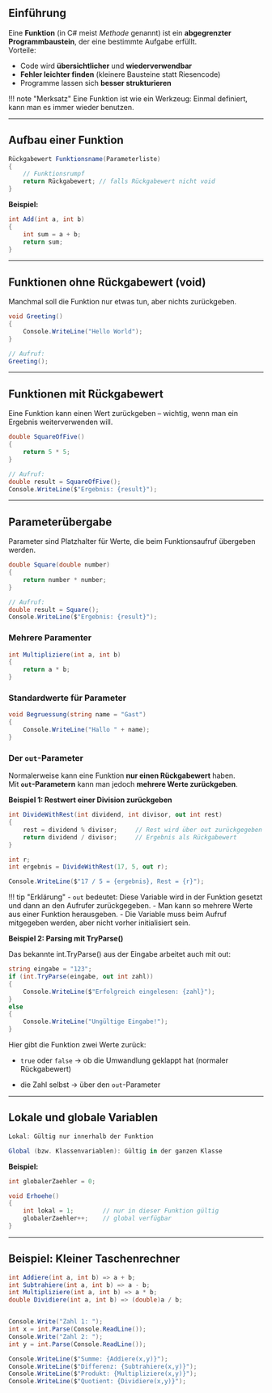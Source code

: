 ## Einführung

Eine **Funktion** (in C# meist *Methode* genannt) ist ein **abgegrenzter Programmbaustein**, der eine bestimmte Aufgabe erfüllt.  
Vorteile:
- Code wird **übersichtlicher** und **wiederverwendbar**
- **Fehler leichter finden** (kleinere Bausteine statt Riesencode)
- Programme lassen sich **besser strukturieren**

!!! note "Merksatz"
    Eine Funktion ist wie ein Werkzeug: Einmal definiert, kann man es immer wieder benutzen.

---

## Aufbau einer Funktion

```csharp
Rückgabewert Funktionsname(Parameterliste)
{
    // Funktionsrumpf
    return Rückgabewert; // falls Rückgabewert nicht void
}
```

**Beispiel:**

```csharp
int Add(int a, int b)
{
    int sum = a + b;
    return sum;
}
```

---

## Funktionen ohne Rückgabewert (void)

Manchmal soll die Funktion nur etwas tun, aber nichts zurückgeben.

```csharp
void Greeting()
{
    Console.WriteLine("Hello World");
}

// Aufruf:
Greeting();
```

---

## Funktionen mit Rückgabewert

Eine Funktion kann einen Wert zurückgeben – wichtig, wenn man ein Ergebnis weiterverwenden will.

```csharp
double SquareOfFive()
{
    return 5 * 5;
}

// Aufruf:
double result = SquareOfFive();
Console.WriteLine($"Ergebnis: {result}");
```

---

## Parameterübergabe

Parameter sind Platzhalter für Werte, die beim Funktionsaufruf übergeben werden.

```csharp
double Square(double number)
{
    return number * number;
}

// Aufruf:
double result = Square();
Console.WriteLine($"Ergebnis: {result}");
```

### Mehrere Paramenter

```csharp
int Multipliziere(int a, int b)
{
    return a * b;
}
```

### Standardwerte für Parameter

```csharp
void Begruessung(string name = "Gast")
{
    Console.WriteLine("Hallo " + name);
}
```

### Der `out`-Parameter

Normalerweise kann eine Funktion **nur einen Rückgabewert** haben.  
Mit **`out`-Parametern** kann man jedoch **mehrere Werte zurückgeben**.

**Beispiel 1: Restwert einer Division zurückgeben**
```csharp
int DivideWithRest(int dividend, int divisor, out int rest)
{
    rest = dividend % divisor;     // Rest wird über out zurückgegeben
    return dividend / divisor;     // Ergebnis als Rückgabewert
}

int r;
int ergebnis = DivideWithRest(17, 5, out r);

Console.WriteLine($"17 / 5 = {ergebnis}, Rest = {r}");
```

!!! tip "Erklärung"
    - `out` bedeutet: Diese Variable wird in der Funktion gesetzt und dann an den Aufrufer zurückgegeben.
    - Man kann so mehrere Werte aus einer Funktion herausgeben.
    - Die Variable muss beim Aufruf mitgegeben werden, aber nicht vorher initialisiert sein.

**Beispiel 2: Parsing mit TryParse()**

Das bekannte int.TryParse() aus der Eingabe arbeitet auch mit out:

```csharp
string eingabe = "123";
if (int.TryParse(eingabe, out int zahl))
{
    Console.WriteLine($"Erfolgreich eingelesen: {zahl}");
}
else
{
    Console.WriteLine("Ungültige Eingabe!");
}
```

Hier gibt die Funktion zwei Werte zurück:

- `true` oder `false` → ob die Umwandlung geklappt hat (normaler Rückgabewert)

- die Zahl selbst → über den `out`-Parameter

---

## Lokale und globale Variablen

```csharp
Lokal: Gültig nur innerhalb der Funktion

Global (bzw. Klassenvariablen): Gültig in der ganzen Klasse
```

**Beispiel:**

```csharp
int globalerZaehler = 0;

void Erhoehe()
{
    int lokal = 1;        // nur in dieser Funktion gültig
    globalerZaehler++;    // global verfügbar
}
```

---

## Beispiel: Kleiner Taschenrechner

```csharp
int Addiere(int a, int b) => a + b;
int Subtrahiere(int a, int b) => a - b;
int Multipliziere(int a, int b) => a * b;
double Dividiere(int a, int b) => (double)a / b;


Console.Write("Zahl 1: ");
int x = int.Parse(Console.ReadLine());
Console.Write("Zahl 2: ");
int y = int.Parse(Console.ReadLine());

Console.WriteLine($"Summe: {Addiere(x,y)}");
Console.WriteLine($"Differenz: {Subtrahiere(x,y)}");
Console.WriteLine($"Produkt: {Multipliziere(x,y)}");
Console.WriteLine($"Quotient: {Dividiere(x,y)}");

```




